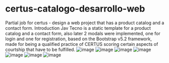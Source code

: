 # certus-catalogo-desarrollo-web
Partial job for certus - design a web project that has a product catalog and a contact form.
Introduction
Jav Tecno is a static template for a product catalog and a contact form, also later 2 modals were implemented, one for login and one for registration, based on the Bootstrap v5.2 framework, made for being a qualified practice of CERTUS scoring certain aspects of courtship that have to be fulfilled.
![image](https://user-images.githubusercontent.com/115583767/229183147-544f4a41-dc8c-495f-bb7b-92c809eecb21.png)
![image](https://user-images.githubusercontent.com/115583767/229183285-411d5a24-4d21-4344-a528-377e71bbda70.png)
![image](https://user-images.githubusercontent.com/115583767/229183368-d787c159-311b-4355-a0ba-4ee8600887da.png)
![image](https://user-images.githubusercontent.com/115583767/229183437-5eb8c1fd-772f-4caf-8779-9c61ca5024e0.png)
![image](https://user-images.githubusercontent.com/115583767/229183516-8d1aad99-3bc6-4c9b-8e72-147780d1e5ae.png)
![image](https://user-images.githubusercontent.com/115583767/229183587-58675015-988c-415b-b323-df513b99ebe3.png)
![image](https://user-images.githubusercontent.com/115583767/229184354-b68ef6e1-e754-46bc-a90f-0504674d6388.png)




